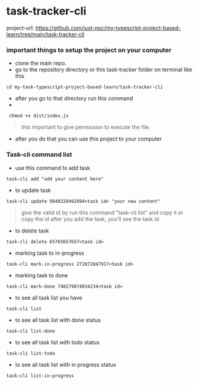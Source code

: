 # task-tracker-cli
project-url: https://github.com/just-npc/my-typescript-project-based-learn/tree/main/task-tracker-cli

### important things to setup the project on your computer
- clone the main repo.
- go to the repository directory or this task-tracker folder on terminal like this
```
cd my-task-typescript-project-based-learn/task-tracker-cli
```
- after you go to that directory run this command
- 
```
 chmod +x dist/index.js
```

> this important to give permission to execute the file.
- after you do that you can use this project to your computer

### Task-cli command list
- use this command to add task
```
task-cli add "add your content here"  
```

- to update task
```
task-cli update 9840328492894<task id> "your new content"
```
> give the valid id by run this command "task-cli list" and copy it or copy the id after you add the task, you'll see the task id

- to delete task
```
task-cli delete 65765657657<task id>
```

- marking task to in-progress
```
task-cli mark-in-progress 272872847917<task id>
```

- marking task to done
```
task-cli mark-done 748279874834234<task id>
```

- to see all task list you have
```
task-cli list
```

- to see all task list with done status
```
task-cli list-done
```

- to see all task list with todo status
```
task-cli list-todo
```

- to see all task list with in progress status
```
task-cli list-in-progress
```

